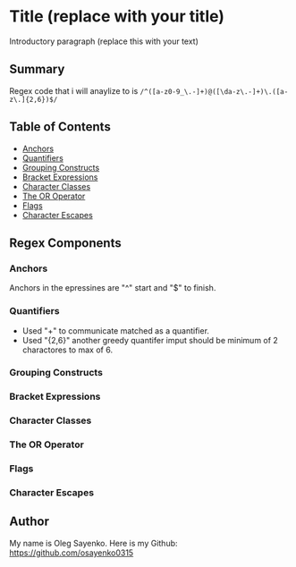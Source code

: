 # Title (replace with your title)

Introductory paragraph (replace this with your text)

## Summary

Regex code that i will anaylize to is  `/^([a-z0-9_\.-]+)@([\da-z\.-]+)\.([a-z\.]{2,6})$/`
## Table of Contents

- [Anchors](#anchors)
- [Quantifiers](#quantifiers)
- [Grouping Constructs](#grouping-constructs)
- [Bracket Expressions](#bracket-expressions)
- [Character Classes](#character-classes)
- [The OR Operator](#the-or-operator)
- [Flags](#flags)
- [Character Escapes](#character-escapes)

## Regex Components

### Anchors
Anchors in the epressines are "^" start and "$" to finish.

### Quantifiers
* Used "+" to communicate matched as a quantifier. 
* Used "{2,6}" another greedy quantifer imput should be minimum of 2 charactores to max of 6.

### Grouping Constructs

### Bracket Expressions

### Character Classes

### The OR Operator

### Flags

### Character Escapes

## Author

My name is Oleg Sayenko. Here is my Github: https://github.com/osayenko0315
